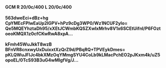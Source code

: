 #### GCM R 20/0c/400 L 20/0c/400
**563dweEci+dBz+hg**<br/>**CpYMEcFPlwEaUp2IGPV+hPz9cDg3WP0/Wz1NCUF2ylo=**<br/>**Qe5MQEYhztaDh95/xXEtJCWmbKQSZXwlxMrhv8V1x6SCEtUifnI/P6FOztoeoKMQX1z0cfCKwRwA8xpA...**<br/><br/>
**kFmh45WuJkkT8wzB**<br/>**BFnVR8cnxwyUxDuixxtXzQrZ9d/PBqRQ+TPVEykDmes=**<br/>**pKLQWuJFlJc4bkXMzOqYMmgSYU4CoLb9kLMacPchEO2pJKxm4k/uZ5opoEL/0TcS93B3uG4wMIgfVg/J...**